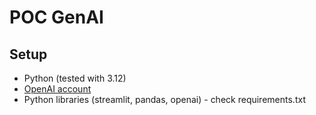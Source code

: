 # POC GenAI


## Setup
- Python (tested with 3.12)
- [OpenAI account](https://platform.openai.com/docs/overview)
- Python libraries (streamlit, pandas, openai) - check requirements.txt

  
